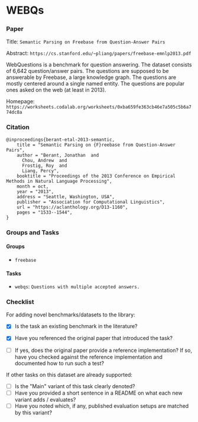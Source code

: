 # WEBQs

### Paper

Title: `Semantic Parsing on Freebase from Question-Answer Pairs`

Abstract: `https://cs.stanford.edu/~pliang/papers/freebase-emnlp2013.pdf`

WebQuestions is a benchmark for question answering. The dataset consists of 6,642
question/answer pairs. The questions are supposed to be answerable by Freebase, a
large knowledge graph. The questions are mostly centered around a single named entity.
The questions are popular ones asked on the web (at least in 2013).

Homepage: `https://worksheets.codalab.org/worksheets/0xba659fe363cb46e7a505c5b6a774dc8a`


### Citation

```
@inproceedings{berant-etal-2013-semantic,
    title = "Semantic Parsing on {F}reebase from Question-Answer Pairs",
    author = "Berant, Jonathan  and
      Chou, Andrew  and
      Frostig, Roy  and
      Liang, Percy",
    booktitle = "Proceedings of the 2013 Conference on Empirical Methods in Natural Language Processing",
    month = oct,
    year = "2013",
    address = "Seattle, Washington, USA",
    publisher = "Association for Computational Linguistics",
    url = "https://aclanthology.org/D13-1160",
    pages = "1533--1544",
}
```

### Groups and Tasks

#### Groups

* `freebase`

#### Tasks

* `webqs`: `Questions with multiple accepted answers.`

### Checklist

For adding novel benchmarks/datasets to the library:
  * [x] Is the task an existing benchmark in the literature?
  * [x] Have you referenced the original paper that introduced the task?
  * [ ] If yes, does the original paper provide a reference implementation? If so, have you checked against the reference implementation and documented how to run such a test?


If other tasks on this dataset are already supported:
* [ ] Is the "Main" variant of this task clearly denoted?
* [ ] Have you provided a short sentence in a README on what each new variant adds / evaluates?
* [ ] Have you noted which, if any, published evaluation setups are matched by this variant?
